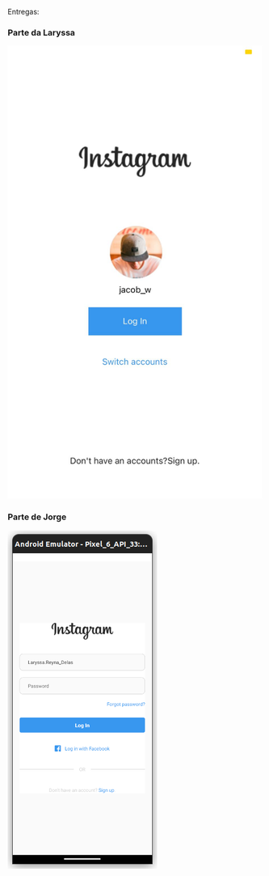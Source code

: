 Entregas:
### Parte da Laryssa
![Parte Laryssa](/assets/MOBILE_ENTREGAS/selecinar.jpeg)
### Parte de Jorge
![Parte Jorge](/assets/MOBILE_ENTREGAS/tela-login.png)
